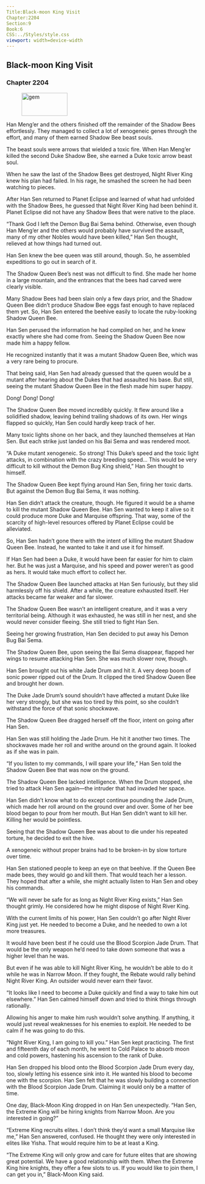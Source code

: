 ```yaml
---
Title:Black-moon King Visit 
Chapter:2204 
Section:9 
Book:6 
CSS:../Styles/style.css 
viewport: width=device-width
---
```

  
## Black-moon King Visit
### Chapter 2204
  
<figure>
	<img src="../Images/gem.gif" alt="gem" id="gem" width="120" height="60" />
</figure>
  

  
Han Meng’er and the others finished off the remainder of the Shadow Bees effortlessly. They managed to collect a lot of xenogeneic genes through the effort, and many of them earned Shadow Bee beast souls.

The beast souls were arrows that wielded a toxic fire. When Han Meng’er killed the second Duke Shadow Bee, she earned a Duke toxic arrow beast soul.

When he saw the last of the Shadow Bees get destroyed, Night River King knew his plan had failed. In his rage, he smashed the screen he had been watching to pieces.

After Han Sen returned to Planet Eclipse and learned of what had unfolded with the Shadow Bees, he guessed that Night River King had been behind it. Planet Eclipse did not have any Shadow Bees that were native to the place.

“Thank God I left the Demon Bug Bai Sema behind. Otherwise, even though Han Meng’er and the others would probably have survived the assault, many of my other Nobles would have been killed,” Han Sen thought, relieved at how things had turned out.

Han Sen knew the bee queen was still around, though. So, he assembled expeditions to go out in search of it.

The Shadow Queen Bee’s nest was not difficult to find. She made her home in a large mountain, and the entrances that the bees had carved were clearly visible.

Many Shadow Bees had been slain only a few days prior, and the Shadow Queen Bee didn’t produce Shadow Bee eggs fast enough to have replaced them yet. So, Han Sen entered the beehive easily to locate the ruby-looking Shadow Queen Bee.

Han Sen perused the information he had compiled on her, and he knew exactly where she had come from. Seeing the Shadow Queen Bee now made him a happy fellow.

He recognized instantly that it was a mutant Shadow Queen Bee, which was a very rare being to procure.

That being said, Han Sen had already guessed that the queen would be a mutant after hearing about the Dukes that had assaulted his base. But still, seeing the mutant Shadow Queen Bee in the flesh made him super happy.

Dong! Dong! Dong!

The Shadow Queen Bee moved incredibly quickly. It flew around like a solidified shadow, leaving behind trailing shadows of its own. Her wings flapped so quickly, Han Sen could hardly keep track of her.

Many toxic lights shone on her back, and they launched themselves at Han Sen. But each strike just landed on his Bai Sema and was rendered moot.

“A Duke mutant xenogeneic. So strong! This Duke’s speed and the toxic light attacks, in combination with the crazy breeding speed… This would be very difficult to kill without the Demon Bug King shield,” Han Sen thought to himself.

The Shadow Queen Bee kept flying around Han Sen, firing her toxic darts. But against the Demon Bug Bai Sema, it was nothing.

Han Sen didn’t attack the creature, though. He figured it would be a shame to kill the mutant Shadow Queen Bee. Han Sen wanted to keep it alive so it could produce more Duke and Marquise offspring. That way, some of the scarcity of high-level resources offered by Planet Eclipse could be alleviated.

So, Han Sen hadn’t gone there with the intent of killing the mutant Shadow Queen Bee. Instead, he wanted to take it and use it for himself.

If Han Sen had been a Duke, it would have been far easier for him to claim her. But he was just a Marquise, and his speed and power weren’t as good as hers. It would take much effort to collect her.

The Shadow Queen Bee launched attacks at Han Sen furiously, but they slid harmlessly off his shield. After a while, the creature exhausted itself. Her attacks became far weaker and far slower.

The Shadow Queen Bee wasn’t an intelligent creature, and it was a very territorial being. Although it was exhausted, he was still in her nest, and she would never consider fleeing. She still tried to fight Han Sen.

Seeing her growing frustration, Han Sen decided to put away his Demon Bug Bai Sema.

The Shadow Queen Bee, upon seeing the Bai Sema disappear, flapped her wings to resume attacking Han Sen. She was much slower now, though.

Han Sen brought out his white Jade Drum and hit it. A very deep boom of sonic power ripped out of the Drum. It clipped the tired Shadow Queen Bee and brought her down.

The Duke Jade Drum’s sound shouldn’t have affected a mutant Duke like her very strongly, but she was too tired by this point, so she couldn’t withstand the force of that sonic shockwave.

The Shadow Queen Bee dragged herself off the floor, intent on going after Han Sen.

Han Sen was still holding the Jade Drum. He hit it another two times. The shockwaves made her roll and writhe around on the ground again. It looked as if she was in pain.

“If you listen to my commands, I will spare your life,” Han Sen told the Shadow Queen Bee that was now on the ground.

The Shadow Queen Bee lacked intelligence. When the Drum stopped, she tried to attack Han Sen again—the intruder that had invaded her space.

Han Sen didn’t know what to do except continue pounding the Jade Drum, which made her roll around on the ground over and over. Some of her bee blood began to pour from her mouth. But Han Sen didn’t want to kill her. Killing her would be pointless.

Seeing that the Shadow Queen Bee was about to die under his repeated torture, he decided to exit the hive.

A xenogeneic without proper brains had to be broken-in by slow torture over time.

Han Sen stationed people to keep an eye on that beehive. If the Queen Bee made bees, they would go and kill them. That would teach her a lesson. They hoped that after a while, she might actually listen to Han Sen and obey his commands.

“We will never be safe for as long as Night River King exists,” Han Sen thought grimly. He considered how he might dispose of Night River King.

With the current limits of his power, Han Sen couldn’t go after Night River King just yet. He needed to become a Duke, and he needed to own a lot more treasures.

It would have been best if he could use the Blood Scorpion Jade Drum. That would be the only weapon he’d need to take down someone that was a higher level than he was.

But even if he was able to kill Night River King, he wouldn’t be able to do it while he was in Narrow Moon. If they fought, the Rebate would rally behind Night River King. An outsider would never earn their favor.

“It looks like I need to become a Duke quickly and find a way to take him out elsewhere.” Han Sen calmed himself down and tried to think things through rationally.

Allowing his anger to make him rush wouldn’t solve anything. If anything, it would just reveal weaknesses for his enemies to exploit. He needed to be calm if he was going to do this.

“Night River King, I am going to kill you.” Han Sen kept practicing. The first and fifteenth day of each month, he went to Cold Palace to absorb moon and cold powers, hastening his ascension to the rank of Duke.

Han Sen dropped his blood onto the Blood Scorpion Jade Drum every day, too, slowly letting his essence sink into it. He wanted his blood to become one with the scorpion. Han Sen felt that he was slowly building a connection with the Blood Scorpion Jade Drum. Claiming it would only be a matter of time.

One day, Black-Moon King dropped in on Han Sen unexpectedly. “Han Sen, the Extreme King will be hiring knights from Narrow Moon. Are you interested in going?”

“Extreme King recruits elites. I don’t think they’d want a small Marquise like me,” Han Sen answered, confused. He thought they were only interested in elites like Yisha. That would require him to be at least a King.

“The Extreme King will only grow and care for future elites that are showing great potential. We have a good relationship with them. When the Extreme King hire knights, they offer a few slots to us. If you would like to join them, I can get you in,” Black-Moon King said.
